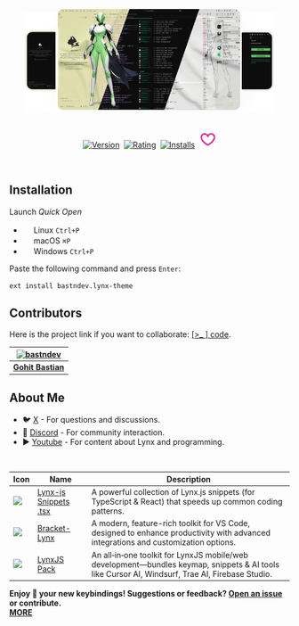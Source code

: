 <div align="center">
  <a href="https://dev.to/bastndev"><img src="assets/svg/left.svg" width="11.5%" alt="Dev.to"></a>
  <a href="https://codepen.io/bastndev"><img src="assets/images/on1.png" width="65%" alt="CodePen"></a>
  <a href="https://dev.to/bastndev"><img src="assets/svg/right.svg" width="12%" alt="Dev.to"></a>
</div>

</br>

<p align="center">
    <a href="https://marketplace.visualstudio.com/items?itemName=bastndev.lynx-theme"><img src="https://vsmarketplacebadges.dev/version-short/bastndev.lynx-theme.jpg?style=for-the-badge&colorA=FFF4C1&colorB=00933b&label=VERSION" alt="Version"></a>&nbsp;
    <a href="https://marketplace.visualstudio.com/items?itemName=bastndev.lynx-theme"><img src="https://vsmarketplacebadges.dev/rating-short/bastndev.lynx-theme.jpg?style=for-the-badge&colorA=FFF4C1&colorB=00933b&label=RATING" alt="Rating"></a>&nbsp;
    <a href="https://marketplace.visualstudio.com/items?itemName=bastndev.lynx-theme"><img src="https://vsmarketplacebadges.dev/installs-short/bastndev.lynx-theme.jpg?style=for-the-badge&colorA=FFF4C1&colorB=00933b&label=INSTALLS" alt="Installs"></a>&nbsp;
    <a href="https://github.com/sponsors/bastndev"><img src="https://raw.githubusercontent.com/bastndev/Lynx-Theme/main/assets/images/sponsor.png" width="30px" alt="Sponsor Github"></a>
</p>

</br>

## Installation

Launch _Quick Open_

- <img src="https://www.kernel.org/theme/images/logos/favicon.png" width=16 height=16/> Linux `Ctrl+P`
- <img src="https://developer.apple.com/favicon.ico" width=16 height=16/> macOS `⌘P`
- <img src="https://www.microsoft.com/favicon.ico" width=16 height=16/> Windows `Ctrl+P`

Paste the following command and press `Enter`:

```
ext install bastndev.lynx-theme
```

## Contributors

Here is the project link if you want to collaborate: [[>\_ ] code](https://github.com/bastndev/Lynx-theme).

| [![bastndev](https://github.com/bastndev.png?size=100)](https://www.bastndev.com) |
| :-------------------------------------------------------------------------------: |
|                 **[Gohit Bastian](https://github.com/bastndev)**                  |

## About Me

- 🐦 [X](https://twitter.com/bastndev) - For questions and discussions.
- 💬 [Discord](https://discord.com/invite/bgzvzP6aZH) - For community interaction.
- ▶️ [Youtube](https://www.youtube.com/@bastndev) - For content about Lynx and programming.

</br>

| Icon                                                                                                                                                                                                | Name                                                                                                   | Description                                                                                                                                     |
| --------------------------------------------------------------------------------------------------------------------------------------------------------------------------------------------------- | ------------------------------------------------------------------------------------------------------ | ----------------------------------------------------------------------------------------------------------------------------------------------- |
| [![](https://bastndev.gallerycdn.vsassets.io/extensions/bastndev/lynx-js-snippets/0.2.0/1745166683713/Microsoft.VisualStudio.Services.Icons.Default)](https://github.com/bastndev/Lynx-js-Snippets) | [Lynx-js Snippets .tsx](https://marketplace.visualstudio.com/items?itemName=bastndev.lynx-js-snippets) | A powerful collection of Lynx.js snippets (for TypeScript & React) that speeds up common coding patterns.                                       |
| [![](https://bastndev.gallerycdn.vsassets.io/extensions/bastndev/bracket-lynx/0.2.0/1748219628473/Microsoft.VisualStudio.Services.Icons.Default)](https://github.com/bastndev/Bracket-Lynx)         | [Bracket-Lynx](https://marketplace.visualstudio.com/items?itemName=bastndev.bracket-lynx)              | A modern, feature-rich toolkit for VS Code, designed to enhance productivity with advanced integrations and customization options.              |
| [![](https://bastndev.gallerycdn.vsassets.io/extensions/bastndev/lynxjs-pack/0.1.8/1745206864969/Microsoft.VisualStudio.Services.Icons.Default)](https://github.com/bastndev/LynxJs-Packge)         | [LynxJS Pack](https://marketplace.visualstudio.com/items?itemName=bastndev.lynxjs-pack)                | An all‑in‑one toolkit for LynxJS mobile/web development—bundles keymap, snippets & AI tools like Cursor AI, Windsurf, Trae AI, Firebase Studio. |

**Enjoy 🎉 your new keybindings! Suggestions or feedback? [Open an issue](https://github.com/bastndev/Lynx-Theme/issues) or contribute.  
[MORE](https://marketplace.visualstudio.com/publishers/bastndev)**
